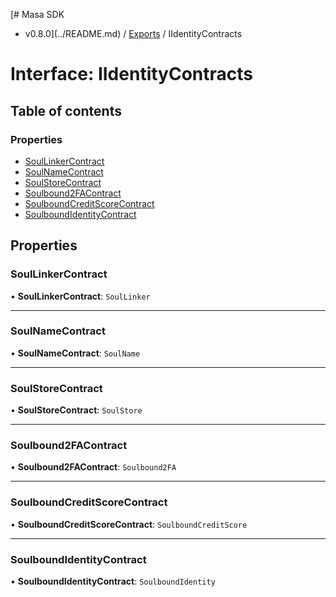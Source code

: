 [# Masa SDK
 - v0.8.0](../README.md) / [Exports](../modules.md) / IIdentityContracts

# Interface: IIdentityContracts

## Table of contents

### Properties

- [SoulLinkerContract](IIdentityContracts.md#soullinkercontract)
- [SoulNameContract](IIdentityContracts.md#soulnamecontract)
- [SoulStoreContract](IIdentityContracts.md#soulstorecontract)
- [Soulbound2FAContract](IIdentityContracts.md#soulbound2facontract)
- [SoulboundCreditScoreContract](IIdentityContracts.md#soulboundcreditscorecontract)
- [SoulboundIdentityContract](IIdentityContracts.md#soulboundidentitycontract)

## Properties

### SoulLinkerContract

• **SoulLinkerContract**: `SoulLinker`

___

### SoulNameContract

• **SoulNameContract**: `SoulName`

___

### SoulStoreContract

• **SoulStoreContract**: `SoulStore`

___

### Soulbound2FAContract

• **Soulbound2FAContract**: `Soulbound2FA`

___

### SoulboundCreditScoreContract

• **SoulboundCreditScoreContract**: `SoulboundCreditScore`

___

### SoulboundIdentityContract

• **SoulboundIdentityContract**: `SoulboundIdentity`
